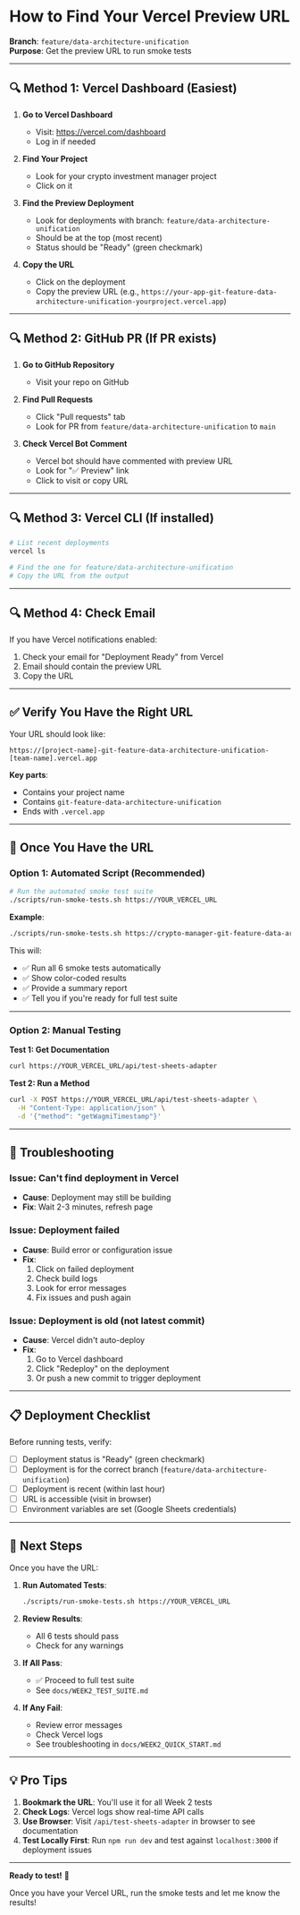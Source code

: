 # How to Find Your Vercel Preview URL

**Branch**: `feature/data-architecture-unification`  
**Purpose**: Get the preview URL to run smoke tests

---

## 🔍 Method 1: Vercel Dashboard (Easiest)

1. **Go to Vercel Dashboard**
   - Visit: https://vercel.com/dashboard
   - Log in if needed

2. **Find Your Project**
   - Look for your crypto investment manager project
   - Click on it

3. **Find the Preview Deployment**
   - Look for deployments with branch: `feature/data-architecture-unification`
   - Should be at the top (most recent)
   - Status should be "Ready" (green checkmark)

4. **Copy the URL**
   - Click on the deployment
   - Copy the preview URL (e.g., `https://your-app-git-feature-data-architecture-unification-yourproject.vercel.app`)

---

## 🔍 Method 2: GitHub PR (If PR exists)

1. **Go to GitHub Repository**
   - Visit your repo on GitHub

2. **Find Pull Requests**
   - Click "Pull requests" tab
   - Look for PR from `feature/data-architecture-unification` to `main`

3. **Check Vercel Bot Comment**
   - Vercel bot should have commented with preview URL
   - Look for "✅ Preview" link
   - Click to visit or copy URL

---

## 🔍 Method 3: Vercel CLI (If installed)

```bash
# List recent deployments
vercel ls

# Find the one for feature/data-architecture-unification
# Copy the URL from the output
```

---

## 🔍 Method 4: Check Email

If you have Vercel notifications enabled:
1. Check your email for "Deployment Ready" from Vercel
2. Email should contain the preview URL
3. Copy the URL

---

## ✅ Verify You Have the Right URL

Your URL should look like:
```
https://[project-name]-git-feature-data-architecture-unification-[team-name].vercel.app
```

**Key parts**:
- Contains your project name
- Contains `git-feature-data-architecture-unification`
- Ends with `.vercel.app`

---

## 🧪 Once You Have the URL

### **Option 1: Automated Script (Recommended)**

```bash
# Run the automated smoke test suite
./scripts/run-smoke-tests.sh https://YOUR_VERCEL_URL
```

**Example**:
```bash
./scripts/run-smoke-tests.sh https://crypto-manager-git-feature-data-architecture-unification-wagmi.vercel.app
```

This will:
- ✅ Run all 6 smoke tests automatically
- ✅ Show color-coded results
- ✅ Provide a summary report
- ✅ Tell you if you're ready for full test suite

---

### **Option 2: Manual Testing**

**Test 1: Get Documentation**
```bash
curl https://YOUR_VERCEL_URL/api/test-sheets-adapter
```

**Test 2: Run a Method**
```bash
curl -X POST https://YOUR_VERCEL_URL/api/test-sheets-adapter \
  -H "Content-Type: application/json" \
  -d '{"method": "getWagmiTimestamp"}'
```

---

## 🚨 Troubleshooting

### **Issue: Can't find deployment in Vercel**
- **Cause**: Deployment may still be building
- **Fix**: Wait 2-3 minutes, refresh page

### **Issue: Deployment failed**
- **Cause**: Build error or configuration issue
- **Fix**: 
  1. Click on failed deployment
  2. Check build logs
  3. Look for error messages
  4. Fix issues and push again

### **Issue: Deployment is old (not latest commit)**
- **Cause**: Vercel didn't auto-deploy
- **Fix**: 
  1. Go to Vercel dashboard
  2. Click "Redeploy" on the deployment
  3. Or push a new commit to trigger deployment

---

## 📋 Deployment Checklist

Before running tests, verify:
- [ ] Deployment status is "Ready" (green checkmark)
- [ ] Deployment is for the correct branch (`feature/data-architecture-unification`)
- [ ] Deployment is recent (within last hour)
- [ ] URL is accessible (visit in browser)
- [ ] Environment variables are set (Google Sheets credentials)

---

## 🎯 Next Steps

Once you have the URL:

1. **Run Automated Tests**:
   ```bash
   ./scripts/run-smoke-tests.sh https://YOUR_VERCEL_URL
   ```

2. **Review Results**:
   - All 6 tests should pass
   - Check for any warnings

3. **If All Pass**:
   - ✅ Proceed to full test suite
   - See `docs/WEEK2_TEST_SUITE.md`

4. **If Any Fail**:
   - Review error messages
   - Check Vercel logs
   - See troubleshooting in `docs/WEEK2_QUICK_START.md`

---

## 💡 Pro Tips

1. **Bookmark the URL**: You'll use it for all Week 2 tests
2. **Check Logs**: Vercel logs show real-time API calls
3. **Use Browser**: Visit `/api/test-sheets-adapter` in browser to see documentation
4. **Test Locally First**: Run `npm run dev` and test against `localhost:3000` if deployment issues

---

**Ready to test!** 🚀

Once you have your Vercel URL, run the smoke tests and let me know the results!
